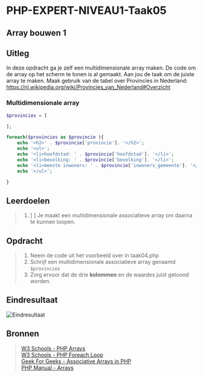 # PHP-EXPERT-NIVEAU1-Taak05

## Array bouwen 1

## Uitleg

In deze opdracht ga je zelf een multidimensionale array maken. De code om de array op het scherm te tonen is al gemaakt. 
Aan jou de taak om de juiste array te maken.
Maak gebruik van de tabel over Provincies in Nederland: https://nl.wikipedia.org/wiki/Provincies_van_Nederland#Overzicht

### Multidimensionale array

```php
$provincies = [

];

foreach($provincies as $provincie ){
    echo '<h2>' . $provincie['provincie']. '</h2>';
    echo '<ul>';
    echo '<li>hoofdstad: ' . $provincie['hoofdstad']. '</li>';
    echo '<li>bevolking: ' . $provincie['bevolking']. '</li>';
    echo '<li>meeste inwoners: ' . $provincie['inwoners_gemeente']. '</li>';
    echo '</ul>';

}
```

## Leerdoelen

> 1. [ ] Je maakt een multidimensionale associatieve array om daarna te kunnen loopen.

## Opdracht

> 1. Neem de code uit het voorbeeld over in taak04.php
> 2. Schrijf een multidimensionale associatieve array genaamd `$provincies`
> 3. Zorg ervoor dat de drie __kolommen__ en de waardes juist getoond worden.

## Eindresultaat

![Eindresultaat](https://github.com/ROC-van-Amsterdam-College-Amstelland/PHP-EXPERT/blob/master/niveau1/taak05/images/resultaat.png)

## Bronnen

> [W3 Schools - PHP Arrays](https://www.w3schools.com/php/php_arrays_associative.asp)  
> [W3 Schools - PHP Foreach Loop](https://www.w3schools.in/php/looping/foreach/)  
> [Geek For Geeks - Associative Arrays in PHP](https://www.geeksforgeeks.org/associative-arrays-in-php/)  
> [PHP Manual - Arrays](https://www.php.net/manual/en/language.types.array.php)
